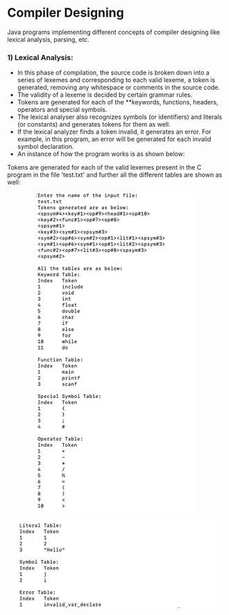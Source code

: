 # Compiler Designing
Java programs implementing different concepts of compiler designing like lexical analysis, parsing, etc.

### 1) Lexical Analysis: ###
- In this phase of compilation, the source code is broken down into a series of lexemes and corresponding to each valid lexeme, a token is generated, removing any whitespace or comments in the source code.
- The validity of a lexeme is decided by certain grammar rules.
- Tokens are generated for each of the **keywords, functions, headers, operators and special symbols.
- The lexical analyser also recognizes symbols (or identifiers) and literals (or constants) and generates tokens for them as well. 
- If the lexical analyzer finds a token invalid, it generates an error. For example, in this program, an error will be generated for each invalid symbol declaration.
- An instance of how the program works is as shown below:

Tokens are generated for each of the valid lexemes present in the C program in the file 'test.txt' and further all the different tables are shown as well:

<p align="center">
  <img src="https://github.com/shamilee05/Compiler-Designing/blob/master/Lexical%20Analyzer/Lexical_1.png">
</p>

<p align="center">
  <img src="https://github.com/shamilee05/Compiler-Designing/blob/master/Lexical%20Analyzer/Lexical_2.png">
</p>
